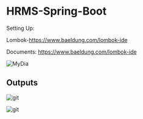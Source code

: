 # HRMS-Spring-Boot

Setting Up: 

Lombok-https://www.baeldung.com/lombok-ide

Documents:
https://www.baeldung.com/lombok-ide

![MyDia](https://user-images.githubusercontent.com/50531805/117657801-acfcd080-b1a2-11eb-9e94-55463fc8db86.png)

## Outputs 
![git](https://user-images.githubusercontent.com/50531805/117724572-9f6c3880-b1ec-11eb-9faa-5d30487c1490.png)

![git](https://user-images.githubusercontent.com/50531805/117730961-f296b900-b1f5-11eb-8a94-ff6312c23d80.png)
